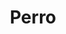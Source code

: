 ---
title: Perro
date: 
draft: false

# descripcion
description : Perro

materials: Plata 925

color: Plateado

dimensions: 2cm x 2cm

code: 02-14-0178

type: "Dijes"

categories: []

price: $4.620,00

# Images
# first image will be shown in the product page
images:
  # - image: "images/path_to_image"
  # La ubicacion de las imagenes es imagenes/Dijes/Dijes.Plata/02-14-0178-perro
  - image: "./images/dijes/plata/02-14-0178-perro.JPG"
---